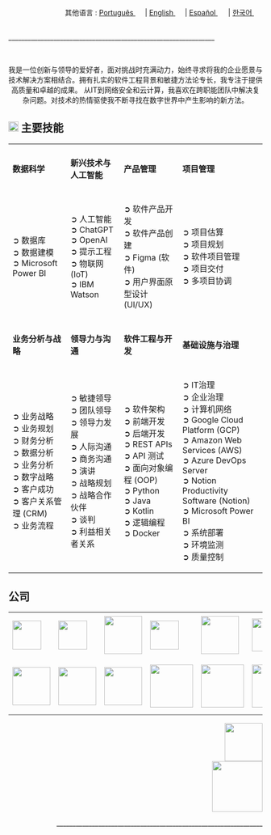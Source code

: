 <div align="right">
  其他语言 : <a href="https://github.com/LlynS2/LLYNS2/tree/Português" target="_blank">Português <img src="https://github.com/user-attachments/assets/fa0289cd-3feb-4b62-a6b5-19d80a95a50c" width="15"></a> | <a href="https://github.com/LlynS2/LLYNS2" target="_blank">English <img src="https://github.com/user-attachments/assets/8e065c04-101a-4fd8-814c-b8e6778fca1a" width="15"></a> | <a href="https://github.com/LlynS2/LLYNS2/tree/Español" target="_blank">Español <img src="https://github.com/user-attachments/assets/0a4eb85c-cd21-43fc-bd98-7c1042f7b08e" width="17"></a> | <a href="https://github.com/LlynS2/LLYNS2/tree/한국어" target="_blank">한국어 <img src="https://github.com/user-attachments/assets/5f6886c4-4a79-49b7-b33c-053e1b7ba8c4" width="17"></a>
</div><br>
<p>________________________________________________________________</p><br>

<div>
  <p align="center">我是一位创新与领导的爱好者，面对挑战时充满动力，始终寻求将我的企业愿景与技术解决方案相结合。拥有扎实的软件工程背景和敏捷方法论专长，我专注于提供高质量和卓越的成果。
     从IT到网络安全和云计算，我喜欢在跨职能团队中解决复杂问题。对技术的热情驱使我不断寻找在数字世界中产生影响的新方法。</p>
  <h2><img src="https://github.com/user-attachments/assets/16197bf7-21e8-4029-a37a-1a3c88a1c624" width="20"> 主要技能</h2>  
    <table>
    <tbody>
        <tr>
            <td><h4>数据科学</h4></td>
            <td><h4>新兴技术与人工智能</h4></td>
            <td><h4>产品管理</h4></td>
            <td><h4>项目管理</h4></td>
            <tr><td>
               <p>
                  ➲ 数据库<br>
                  ➲ 数据建模<br>
                  ➲ Microsoft Power BI
               </p>
            </td>
            <td>
               <p>
                  ➲ 人工智能<br>
                  ➲ ChatGPT<br>
                  ➲ OpenAI<br>
                  ➲ 提示工程<br>
                  ➲ 物联网 (IoT)<br>
                  ➲ IBM Watson
               </p>
            </td>
            <td>
                <p>
                  ➲ 软件产品开发<br>
                  ➲ 软件产品创建<br>
                  ➲ Figma (软件)<br>
                  ➲ 用户界面原型设计 (UI/UX)
                </p>
            </td>
            <td>
                <p>
                  ➲ 项目估算<br>
                  ➲ 项目规划<br>
                  ➲ 软件项目管理<br>
                  ➲ 项目交付<br>
                  ➲ 多项目协调
                </p>
            </td>
        </tr>
        <tr>
          <td><h4>业务分析与战略</h4></td>
            <td><h4>领导力与沟通</h4></td>
            <td><h4>软件工程与开发</h4></td>
            <td><h4>基础设施与治理</h4></td>
            <tr><td>
                <p>
                  ➲ 业务战略<br>
                  ➲ 业务规划<br>
                  ➲ 财务分析<br>
                  ➲ 数据分析<br>
                  ➲ 业务分析<br>
                  ➲ 数字战略<br>
                  ➲ 客户成功<br>
                  ➲ 客户关系管理 (CRM)<br>
                  ➲ 业务流程
                </p>
            </td>
            <td>
                <p>
                  ➲ 敏捷领导<br>
                  ➲ 团队领导<br>
                  ➲ 领导力发展<br>
                  ➲ 人际沟通<br>
                  ➲ 商务沟通<br>
                  ➲ 演讲<br>
                  ➲ 战略规划<br>
                  ➲ 战略合作伙伴<br>
                  ➲ 谈判<br>
                  ➲ 利益相关者关系
                </p>
            </td>
            <td>
                <p>
                  ➲ 软件架构<br>
                  ➲ 前端开发<br>
                  ➲ 后端开发<br>
                  ➲ REST APIs<br>
                  ➲ API 测试<br>
                  ➲ 面向对象编程 (OOP)<br>
                  ➲ Python<br>
                  ➲ Java<br>
                  ➲ Kotlin<br>
                  ➲ 逻辑编程<br>
                  ➲ Docker
                </p>
            </td>
            <td>
                <p>
                  ➲ IT治理<br>
                  ➲ 企业治理<br>
                  ➲ 计算机网络<br>
                  ➲ Google Cloud Platform (GCP)<br>
                  ➲ Amazon Web Services (AWS)<br>
                  ➲ Azure DevOps Server<br>
                  ➲ Notion Productivity Software (Notion)<br>
                  ➲ Microsoft Power BI<br>
                  ➲ 系统部署<br>
                  ➲ 环境监测<br>
                  ➲ 质量控制
                </p>
            </td>
        </tr>
    </tbody>
 </table>
</div>
<div>
  <h2>公司</h2>
  <table>
    <tbody>
      <tr>
        <td><img src="https://github.com/user-attachments/assets/25d8d17c-e721-4885-a8b9-c41ed10bbacf" width="57"></td>
        <td><img src="https://github.com/user-attachments/assets/8f6553f2-6de7-4f5c-bd7c-a4e1ded3f6a7" width="57"></td>
        <td><img src="https://github.com/user-attachments/assets/371788ba-379a-464f-980e-3265221fcca8" width="75"></td>
        <td><img src="https://github.com/user-attachments/assets/ec8dcdc6-f30c-4276-a032-da2fb459908e" width="57"></td>
        <td><img src="https://github.com/user-attachments/assets/4d043c02-2fb4-4042-a2c4-41219c214373" width="75"></td>
        <td><img src="https://github.com/user-attachments/assets/96987f7c-8781-4664-a089-b25485e197f5" width="65"></td>
        <td><img src="https://github.com/user-attachments/assets/41616e29-7bff-4bae-8523-684ff3dd9ca1" width="65"></td>
        <td><img src="https://github.com/user-attachments/assets/df9c855f-95f3-4892-adb4-508dac3655e2" width="85"></td>
      </tr>
      <tr>
        <td><img src="https://github.com/user-attachments/assets/5841fa53-601e-46d4-b875-1efcf8652d08" width="75"></td>
        <td><img src="https://github.com/user-attachments/assets/c1e293ac-75d0-41d6-9143-d09715e89830" width="75"></td>
        <td><img src="https://github.com/user-attachments/assets/44f293f0-c32c-42e8-a3f2-a6f692ccc408" width="75"></td>
        <td><img src="https://github.com/user-attachments/assets/874b4429-14cf-414e-9a84-82b1a3e5740a" width="85"></td>
        <td><img src="https://github.com/user-attachments/assets/fd28537e-69e3-4a1a-8b56-e2658d3835bb" width="85"></td>
        <td><img src="https://github.com/user-attachments/assets/f0b68583-1b7d-44c6-bbc4-7f8aeda99b3b" width="85"></td>
        <td><img src="https://github.com/user-attachments/assets/612541d8-e2fb-4b0d-b132-c907ff819358" width="95"></td>
        <td><img src="https://github.com/user-attachments/assets/06ac6c2d-651a-4ed5-90aa-f4aecbee5a1d" width="105"></td>
      </tr>
    </tbody>
  </table>
</div>
<div align="right">
    <a href="https://www.linkedin.com/in/hevellyn-mc-frei-mba-079020219" target="_blank"><img src="https://github.com/user-attachments/assets/d9518f71-5305-45e2-b37e-b88b10870fd5" width="75"></a><br>
    <img src="https://github.com/user-attachments/assets/263ef797-0dff-4f87-85d4-879835c04883" width="100">
</div>


<p align="right">________________________________________________________________</p><br>
